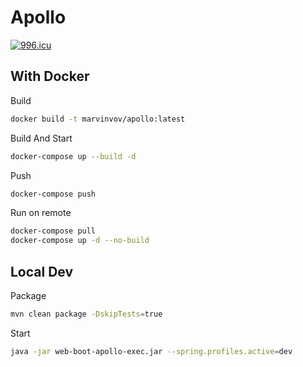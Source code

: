 # Apollo


<a href="https://996.icu"><img src="https://img.shields.io/badge/link-996.icu-red.svg" alt="996.icu" /></a>

## With Docker

Build
```bash
docker build -t marvinvov/apollo:latest
```

Build And Start
```bash
docker-compose up --build -d
``` 

Push
```bash
docker-compose push
```

Run on remote
```bash
docker-compose pull
docker-compose up -d --no-build
```

## Local Dev

Package 
```bash
mvn clean package -DskipTests=true
```

Start
```bash
java -jar web-boot-apollo-exec.jar --spring.profiles.active=dev
```
